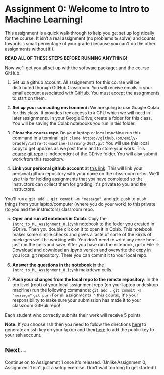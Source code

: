 # Assignment 0:  Welcome to Intro to Machine Learning!

This assignment is a quick walk-through to help you get set up logistically for the course.  It isn't a real assignment (no problems to solve) and counts towards a small percentage of your grade (because you can't do the other assignments without it!).

**READ ALL OF THESE STEPS BEFORE RUNNING ANYTHING!**

Now we'll get you all set up with the software packages and the course GitHub.

1. Set up a github account. All assignemnts for this course will be distributed thorugh GitHub Classroom. You will receive emails in your email account associated with GitHub. You must accept the assignments to start on them.

2. **Set up your computing environment:** We are going to use Google Colab for this class.  It provides free access to a GPU which we will need in later assignments.  In your Google Drive, create a folder for this class.  You will be saving the Colab notebooks you run in this folder.

3. **Clone the course repo** On your laptop or local machine run this command in a terminal:
`git clone https://github.com/emily-bradley/intro-to-machine-learning-2024.git`
You will use this local copy to get updates as we post them and to store your work.  This [course git repo](https://github.com/emily-bradley/intro-to-machine-learning-2024/tree/main) is independent of the GDrive folder. You will also submit work from this repository.

4. **Link your personal github account** at [this link](https://classroom.github.com/a/4O2f-hBD). This will link your personal github repository with your name on the classroom roster. We'll use this for holding assignments that you have completed so the instructors can collect them for grading; it's private to you and the instructors. 

You'll run a `git add .`, `git commit -m "message"`, and  `git push` to push things from your laptop/computer (where you do your work) to this private (to you and the instructors) classroom repo.

5. **Open and run a0 notebook in Colab**. Copy the `Intro_to_ML_Assignment_0.ipynb` notebook to the folder you created in GDrive. Then you double click on it to open it in Colab.  This notebook makes some simple checks and gives a taste of some of the kinds of packages we'll be working with. You don't need to write any code here - just run the cells and save.  After you have run the notebook, go to File -> Download and download an .ipynb version and overwrite the copy in you local git repository. There you can commit it to your local repo.

6. **Answer the questions in the notebook** in the `Intro_to_ML_Assignment_0.ipynb` makrdown cells. 

7. **Push your changes from the local repo to the remote repository**: In the top level (root) of your local assignment repo (on your laptop or desktop machine) run the following commands:
   `git add .`
   `git commit -m "message"`
   `git push`
  For all assignments in this course, it's your responsibility to make sure your submission has made it to your classroom GitHub repo!

Each student who correctly submits their work will receive 5 points.

**Note:**
If you choose ssh then you need to follow the directions [here](https://docs.github.com/en/authentication/connecting-to-github-with-ssh/generating-a-new-ssh-key-and-adding-it-to-the-ssh-agent) to generate an ssh key on your laptop and then [here](https://docs.github.com/en/authentication/connecting-to-github-with-ssh/adding-a-new-ssh-key-to-your-github-account) to add the public key to your ssh account.

## Next...

Continue on to Assignemnt 1 once it's released.  (Unlike Assignment 0, Assignment 1 isn't just a setup exercise.  Don't wait too long to get started!)
